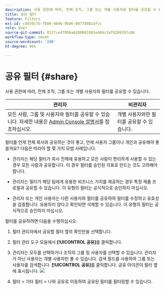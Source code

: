 ```yaml
---
description: 사용 권한에 따라, 전체 조직, 그룹 또는 개별 사용자와 필터를 공유할 수 있습니다.
title: 공유 필터
feature: Filters
exl-id: c8559c7b-f886-4046-9bd6-80778882afcc
role: User
source-git-commit: 811fce4f056a6280081901e484c3af8209f87c06
workflow-type: tm+mt
source-wordcount: '280'
ht-degree: 96%

---
```


# 공유 필터 {#share}

사용 권한에 따라, 전체 조직, 그룹 또는 개별 사용자와 필터를 공유할 수 있습니다.

| 관리자 | 비관리자 |
|---|---|
| 모든 사람, 그룹 및 사용자와 필터를 공유할 수 있습니다. 자세한 내용은 [Admin Console 설명서](https://helpx.adobe.com/kr/enterprise/using/manage-products-and-profiles.html)를 참조하십시오. | 개별 사용자와만 필터를 공유할 수 있습니다. |

필터를 언제 전체 회사와 공유하는 것이 좋고, 언제 사용자 그룹이나 개인과 공유해야 좋을까요? 다음은 따라야 할 몇 가지 모범 사례입니다.

* 관리자는 해당 필터가 회사 전체에 유용하고 모든 사람이 편리하게 사용할 수 있는 경우 모든 사람과 공유합니다. 이 경우 필터를 승인된 지표로 만드는 것도 고려해야 합니다.

* 관리자는 필터가 해당 팀에게 유용한 비즈니스 가치를 제공하는 경우 특정 제품 프로필과 공유할 수 있습니다. 이 유형의 필터는 공식적으로 승인하지 마십시오.

* 관리자 또는 개인 사용자는 다른 사용자와 필터를 공유하여 필터를 수정하고 유효성을 검증합니다. 유용하지 않다고 확인되면 삭제할 수 있습니다. 이 유형의 필터는 공식적으로 승인하지 마십시오.

필터를 공유하려면 다음을 수행하십시오.

1. 필터 관리자에서 공유할 필터 옆의 확인란을 선택합니다.

1. 필터 관리 도구 모음에서 **[!UICONTROL 공유]**&#x200B;를 클릭합니다.

1. 관리자는 모두를 선택하거나 조직의 그룹 및 사용자를 선택할 수 있습니다. 관리자가 아닌 사용자는 개별 사용자만 볼 수 있습니다. 검색 필드를 사용하여 그룹 또는 사용자를 검색합니다. **[!UICONTROL 공유]**&#x200B;를 클릭합니다. 공유 아이콘이 필터 옆에 표시됩니다. ![](https://spectrum.adobe.com/static/icons/workflow_18/Smock_Share_18_N.svg)

1. 필터 > 기타 필터 > 나와 공유로 이동하여 공유된 필터를 필터링할 수 있습니다.
